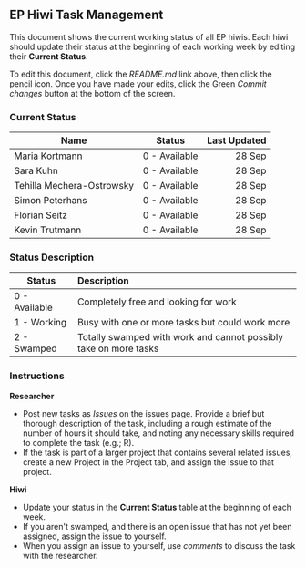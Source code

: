 ## EP Hiwi Task Management

This document shows the current working status of all EP hiwis. Each hiwi should update their status at the beginning of each working week by editing their **Current Status**.

To edit this document, click the *README.md* link above, then click the pencil icon. Once you have made your edits, click the Green *Commit changes* button at the bottom of the screen.

### Current Status

| Name   |      Status      |  Last Updated |
|----------|:-------------:|------:|
|Maria Kortmann | 0 - Available |    28 Sep |
| Sara Kuhn |  0 - Available | 28 Sep |
| Tehilla Mechera-Ostrowsky | 0 - Available |    28 Sep |
| Simon Peterhans |    0 - Available   |   28 Sep |
| Florian Seitz | 0 - Available |    28 Sep |
| Kevin Trutmann | 0 - Available |    28 Sep |

### Status Description

| Status|      Description      |  
|----------|:-------------|
| 0 - Available|  Completely free and looking for work |
| 1 - Working|  Busy with one or more tasks but could work more | 
| 2 - Swamped|  Totally swamped with work and cannot possibly take on more tasks  | 


### Instructions

**Researcher**

- Post new tasks as *Issues* on the issues page. Provide a brief but thorough description of the task, including a rough estimate of the number of hours it should take, and noting any necessary skills required to complete the task (e.g.; R).
- If the task is part of a larger project that contains several related issues, create a new Project in the Project tab, and assign the issue to that project.

**Hiwi**

- Update your status in the **Current Status** table at the beginning of each week.
- If you aren't swamped, and there is an open issue that has not yet been assigned, assign the issue to yourself.
- When you assign an issue to yourself, use *comments* to discuss the task with the researcher.
